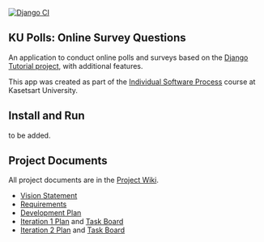 [![Django CI](https://github.com/ReggieReo/ku-polls/actions/workflows/django.yml/badge.svg)](https://github.com/ReggieReo/ku-polls/actions/workflows/django.yml)
## KU Polls: Online Survey Questions 

An application to conduct online polls and surveys based
on the [Django Tutorial project][django-tutorial], with
additional features.

This app was created as part of the [Individual Software Process](
https://cpske.github.io/ISP) course at Kasetsart University.

## Install and Run

to be added.

## Project Documents

All project documents are in the [Project Wiki](../../wiki/Home).

- [Vision Statement](../../wiki/Vision%20Statement)
- [Requirements](../../wiki/Requirements)
- [Development Plan](../../wiki/Development%20Plan)
- [Iteration 1 Plan](../../wiki/Iteration%201%20Plan) and [Task Board](https://github.com/users/ReggieReo/projects/1/views/2)
- [Iteration 2 Plan](../../wiki/Iteration%202%20Plan) and [Task Board](https://github.com/users/ReggieReo/projects/1/views/3)

[django-tutorial]: (https://developer.mozilla.org/en-US/docs/Learn/Server-side/Django/Tutorial_local_library_website)
